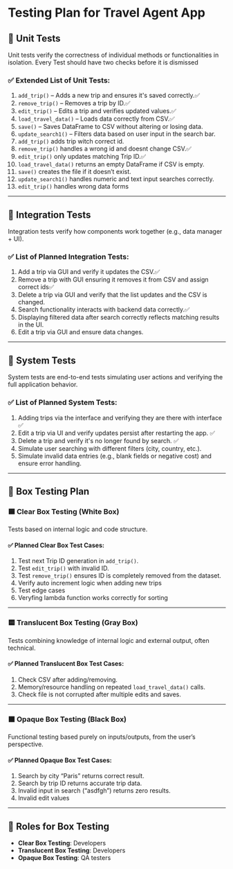 
#  Testing Plan for Travel Agent App

## 🔹 Unit Tests

Unit tests verify the correctness of individual methods or functionalities in isolation.
Every Test should have two checks before it is dismissed

### ✅ Extended List of Unit Tests:
1. `add_trip()` – Adds a new trip and ensures it's saved correctly.✅
2. `remove_trip()` – Removes a trip by ID.✅
3. `edit_trip()` – Edits a trip and verifies updated values.✅
4. `load_travel_data()` – Loads data correctly from CSV.✅
5. `save()` – Saves DataFrame to CSV without altering or losing data.
6. `update_search1()` – Filters data based on user input in the search bar.
7. `add_trip()` adds trip witch correct id.
8. `remove_trip()` handles a wrong id and doesnt change CSV.✅
9. `edit_trip()` only updates matching Trip ID.✅
10. `load_travel_data()` returns an empty DataFrame if CSV is empty.
11. `save()` creates the file if it doesn’t exist.
12. `update_search1()` handles numeric and text input searches correctly.
13. `edit_trip()` handles wrong data forms 

---

## 🔹 Integration Tests

Integration tests verify how components work together (e.g., data manager + UI).

### ✅ List of Planned Integration Tests:
1. Add a trip via GUI and verify it updates the CSV.✅
2. Remove a trip with GUI ensuring it removes it from CSV and assign correct ids✅
3. Delete a trip via GUI and verify that the list updates and the CSV is changed.
4. Search functionality interacts with backend data correctly.✅
5. Displaying filtered data after search correctly reflects matching results in the UI.
6. Edit a trip via GUI and ensure data changes.

---

## 🔹 System Tests

System tests are end-to-end tests simulating user actions and verifying the full application behavior.

### ✅ List of Planned System Tests:
1. Adding trips via the interface and verifying they are there with interface ✅
2. Edit a trip via UI and verify updates persist after restarting the app. ✅
3. Delete a trip and verify it's no longer found by search. ✅
4. Simulate user searching with different filters (city, country, etc.).
5. Simulate invalid data entries (e.g., blank fields or negative cost) and ensure error handling.

---

## 🔹 Box Testing Plan

### 🟦 Clear Box Testing (White Box)

Tests based on internal logic and code structure.

#### ✅ Planned Clear Box Test Cases:
1. Test next Trip ID generation in `add_trip()`. 
2. Test `edit_trip()` with invalid ID. 
3. Test `remove_trip()` ensures ID is completely removed from the dataset.
4. Verify auto increment logic when adding new trips
5. Test edge cases
6. Veryfing lambda function works correctly for sorting 
---

### 🟨 Translucent Box Testing (Gray Box)

Tests combining knowledge of internal logic and external output, often technical.

#### ✅ Planned Translucent Box Test Cases:
1. Check CSV after adding/removing.
2. Memory/resource handling on repeated `load_travel_data()` calls.
3. Check file is not corrupted after multiple edits and saves.
---

### ⬛ Opaque Box Testing (Black Box)

Functional testing based purely on inputs/outputs, from the user’s perspective.

#### ✅ Planned Opaque Box Test Cases:
1. Search by city “Paris” returns correct result.
2. Search by trip ID returns accurate trip data.
3. Invalid input in search (“asdfgh”) returns zero results.
4. Invalid edit values 
---

## 👥 Roles for Box Testing

- **Clear Box Testing**: Developers
- **Translucent Box Testing**: Developers 
- **Opaque Box Testing**: QA testers
